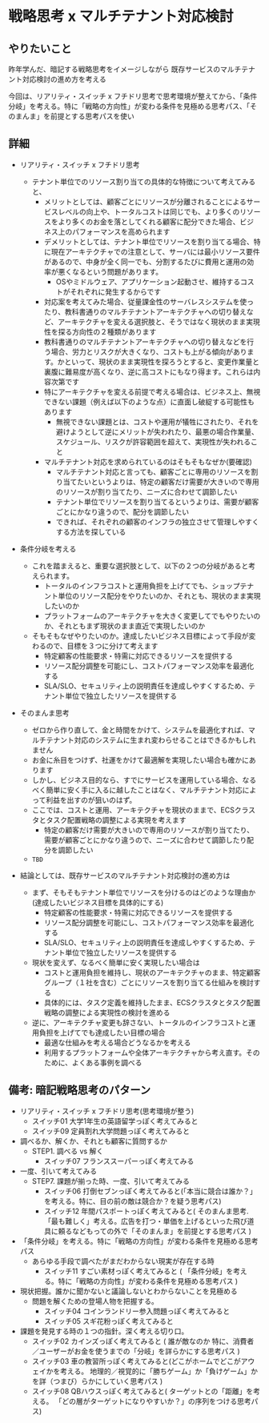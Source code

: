# 戦略思考 x マルチテナント対応検討

## やりたいこと

昨年学んだ、暗記する戦略思考をイメージしながら
既存サービスのマルチテナント対応検討の進め方を考える

今回は、リアリティ・スイッチ x フチドリ思考で思考環境が整えてから、「条件分岐」を考える。特に「戦略の方向性」が変わる条件を見極める思考パス、「そのまんま」を前提とする思考パスを使い

## 詳細

- リアリティ・スイッチ x フチドリ思考
  - テナント単位でのリソース割り当ての具体的な特徴について考えてみると、
    - メリットとしては、顧客ごとにリソースが分離されることによるサービスレベルの向上や、トータルコストは同じでも、より多くのリソースをより多くのお金を落としてくれる顧客に配分できた場合、ビジネス上のパフォーマンスを高められます
    - デメリットとしては、テナント単位でリソースを割り当てる場合、特に現在アーキテクチャでの注意として、サーバには最小リソース要件があるので、中身が全く同一でも、分割するたびに費用と運用の効率が悪くなるという問題があります。
      - OSやミドルウェア、アプリケーション起動させ、維持するコストがそれぞれに発生するからです
    - 対応案を考えてみた場合、従量課金性のサーバレスシステムを使ったり、教科書通りのマルチテナントアーキテクチャへの切り替えなど、アーキテクチャを変える選択肢と、そうではなく現状のまま実現性を探る方向性の２種類があります
    - 教科書通りのマルチテナントアーキテクチャへの切り替えなどを行う場合、労力とリスクが大きくなり、コストも上がる傾向があります。かといって、現状のまま実現性を探ろうとすると、変更作業量と裏腹に難易度が高くなり、逆に高コストにもなり得ます。これらは内容次第です
    - 特にアーキテクチャを変える前提で考える場合は、ビジネス上、無視できない課題（例えば以下のような点）に直面し破綻する可能性もあります
      - 無視できない課題とは、コストや運用が犠牲にされたり、それを避けようとして逆にメリットが失われたり、最悪の場合作業量、スケジュール、リスクが許容範囲を超えて、実現性が失われること
    - マルチテナント対応を求められているのはそもそもなぜか(要確認)
      - マルチテナント対応と言っても、顧客ごとに専用のリソースを割り当てたいというよりは、特定の顧客だけ需要が大きいので専用のリソースが割り当てたり、ニーズに合わせて調節したい
      - テナント単位でリソースを割り当てるというよりは、需要が顧客ごとにかなり違うので、配分を調節したい
      - できれば、それぞれの顧客のインフラの独立させて管理しやすくする方法を探している

- 条件分岐を考える
  - これを踏まえると、重要な選択肢として、以下の２つの分岐があると考えられます。
    - トータルのインフラコストと運用負担を上げてでも、ショップテナント単位のリソース配分をやりたいのか、それとも、現状のまま実現したいのか
    - プラットフォームのアーキテクチャを大きく変更してでもやりたいのか、それともまず現状のまま直近で実現したいのか
  - そもそもなぜやりたいのか。達成したいビジネス目標によって手段が変わるので、目標を３つに分けて考えます
    - 特定顧客の性能要求・特需に対応できるリソースを提供する
    - リソース配分調整を可能にし、コストパフォーマンス効率を最適化する
    - SLA/SLO、セキュリティ上の説明責任を達成しやすくするため、テナント単位で独立したリソースを提供する

- そのまんま思考
  - ゼロから作り直して、金と時間をかけて、システムを最適化すれば、マルチテナント対応のシステムに生まれ変わらせることはできるかもしれません
  - お金に糸目をつけず、社運をかけて最適解を実現したい場合も確かにあります
  - しかし、ビジネス目的なら、すでにサービスを運用している場合、なるべく簡単に安く手に入るに越したことはなく、マルチテナント対応によって利益を出すのが狙いのはず。
  - ここでは、コストと運用、アーキテクチャを現状のままで、ECSクラスタとタスク配置戦略の調整による実現を考えます
    - 特定の顧客だけ需要が大きいので専用のリソースが割り当てたり、需要が顧客ごとにかなり違うので、ニーズに合わせて調節したり配分を調節したい
  - `TBD`

- 結論としては、既存サービスのマルチテナント対応検討の進め方は
    - まず、そもそもテナント単位でリソースを分けるのはどのような理由か(達成したいビジネス目標を具体的にする)
        - 特定顧客の性能要求・特需に対応できるリソースを提供する
        - リソース配分調整を可能にし、コストパフォーマンス効率を最適化する
        - SLA/SLO、セキュリティ上の説明責任を達成しやすくするため、テナント単位で独立したリソースを提供する
    - 現状を変えず、なるべく簡単に安く実現したい場合は
        - コストと運用負担を維持し、現状のアーキテクチャのまま、特定顧客グループ（１社を含む）ごとにリソースを割り当てる仕組みを検討する
        - 具体的には、タスク定義を維持したまま、ECSクラスタとタスク配置戦略の調整による実現性の検討を進める
    - 逆に、アーキテクチャ変更も辞さない、トータルのインフラコストと運用負担を上げてでも達成したい目標の場合
        - 最適な仕組みを考える場合どうなるかを考える
        - 利用するプラットフォームや全体アーキテクチャから考え直す。そのために、よくある事例を調べる

## 備考: 暗記戦略思考のパターン

- リアリティ・スイッチ x フチドリ思考(思考環境が整う)
    - スイッチ01 大学1年生の英語留学っぽく考えてみると
    - スイッチ09 定員割れ大学問題っぽく考えてみると
- 調べるか、解くか、それとも顧客に質問するか
    - STEP1. 調べる vs 解く 
      - スイッチ07 フランススーパーっぽく考えてみる
- 一度、引いて考えてみる
    - STEP7. 課題が揃った時、一度、引いて考えてみる
        - スイッチ06 打倒セブンっぽく考えてみると(「本当に競合は誰か？」を考える。特に、目の前の敵は競合か？を疑う思考パス)
        - スイッチ12 年間パスポートっぽく考えてみると( そのまんま思考. 「最も難しく」考える。広告を打つ・単価を上げるといった飛び道具に頼るなどもっての外で「そのまんま」を前提とする思考パス )
- 「条件分岐」を考える。特に「戦略の方向性」が変わる条件を見極める思考パス
    - あらゆる手段で調べたがまだわからない現実が存在する時
        - スイッチ11 すごい素材っぽく考えてみると ( 「条件分岐」を考える。特に「戦略の方向性」が変わる条件を見極める思考パス )
- 現状把握。誰かに聞かないと議論しないとわからないことを見極める
    - 問題を解くための登場人物を把握する。
        - スイッチ04 コインランドリー参入問題っぽく考えてみると
        - スイッチ05 スギ花粉っぽく考えてみると
- 課題を発見する時の１つの指針。深く考える切り口。
    - スイッチ02 カインズっぽく考えてみると ( 誰が敵なのか 特に、消費者／ユーザーがお金を使うまでの「分岐」を詳らかにする思考パス )
    - スイッチ03 車の教習所っぽく考えてみると(どこがホームでどこがアウェイかを考える。 地理的／視覚的に「勝ちゲーム」か「負けゲーム」かを詳（つまび）らかにしていく思考パス )
    - スイッチ08 QBハウスっぽく考えてみると( ターゲットとの「距離」を考える。 「どの層がターゲットになりやすいか？」の序列をつける思考パス)
